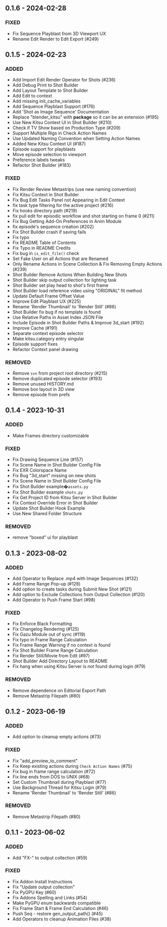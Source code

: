 ## 0.1.6 - 2024-02-28 
 
### FIXED 
- Fix Sequence Playblast from 3D Viewport UX
- Rename Edit Render to Edit Export (#249)

## 0.1.5 - 2024-02-23 
 
### ADDED 
- Add Import Edit Render Operator for Shots (#236)
- Add Debug Print to Shot Builder
- Add Layout Template to Shot Builder
- Add Edit to context
- Add missing init_cache_variables
- Add Sequence Playblast Support (#176)
- Add 'Shot as Image Sequence' Documentation
- Replace "blender_kitsu" with __package__ so it can be an extension (#195)
- Use New Kitsu Context UI in Shot Builder (#210)
- Check if TV Show based on Production Type (#209)
- Support Multiple Rigs in Check Action Names
- Use Updated Naming Convention when Setting Action Names
- Added New Kitsu Context UI (#187)
- Episode support for playblasts
- Move episode selection to viewport
- Preference labels tweaks
- Refactor Shot Builder (#183)

### FIXED 
- Fix Render Review Metastrips (use new naming convention)
- Fix Kitsu Context in Shot Builder
- Fix Bug Edit Tasks Panel not Appearing in Edit Context
- fix task type filtering for the active project (#216)
- Fix hooks directory path (#219)
- fix pull edit for episodic workflow and shot starting on frame 0 (#211)
- Fix Bug Getting Add-On Preferences in Anim Module
- fix episode's sequence creation (#202)
- Fix Shot Builder crash if saving fails
- Fix typo
- Fix README Table of Contents
- Fix Typo in README Credits
- Fix bug in `is_edit_file()` check
- Set Fake User on all Actions that are Renamed
- Only Rename Actions in Scene Collection & Fix Removing Empty Actions (#239)
- Shot Builder Remove Actions When Building New Shots
- Shot Builder skip output collection for lighting task
- Shot Builder set play head to shot's first frame
- Shot Builder load reference video using "ORIGINAL" fit method
- Update Default Frame Offset Value
- Improve Edit Playblast UX (#225)
- Rename 'Render Thumbnail' to 'Render Still' (#86)
- Shot Builder fix bug if no template is found
- Use Relative Paths in Asset Index JSON File
- Include Episode in Shot Builder Paths & Improve 3d_start (#192)
- Improve Cache (#191)
- Separate context episode selector
- Make kitsu.category entry singular
- Episode support fixes
- Refactor Context panel drawing

### REMOVED 
- Remove `svn` from project root directory (#215)
- Remove duplicated episode selector (#193)
- Remove unused HISTORY.md
- Remove box layout in 3D view
- Remove episode from prefs

## 0.1.4 - 2023-10-31 
 
### ADDED
- Make Frames directory customizable 

### FIXED 
- Fix Drawing Sequence Line (#157)
- Fix Scene Name in Shot Builder Config File
- Fix EXR Colorspace Name
- Fix Bug "3d_start" missing on new shots
- Fix Scene Name in Shot Builder Config File
- Fix Shot Builder example�`assets.py`
- Fix Shot Builder example `shots.py`
- Fix Get Project ID from Kitsu Server in Shot Builder
- Fix Context Override Error in Shot Builder
- Update Shot Builder Hook Example
- Use New Shared Folder Structure

### REMOVED 
- remove "boxed" ui for playblast


## 0.1.3 - 2023-08-02 
 
### ADDED 
- Add Operator to Replace .mp4 with Image Sequences (#132)
- Add Frame Range Pop-up (#128)
- Add option to create tasks during Submit New Shot (#121)
- Add option to Exclude Collections from Output Collection (#120)
- Add Operator to Push Frame Start (#98)

### FIXED 
- Fix Enforce Black Formatting
- Fix Changelog Rendering (#125)
- Fix Gazu Module out of sync (#119)
- Fix typo in Frame Range Calculation
- Fix Frame Range Warning if no context is found
- Fix Shot Builder Frame Range Calculation
- Fix Render Still/Movie from Edit (#97)
- Shot Builder Add Directory Layout to README
- Fix hang when using Kitsu Server is not found during login (#79)

### REMOVED 
- Remove dependence on Editorial Export Path
- Remove Metastrip Filepath (#80)

## 0.1.2 - 2023-06-19 
 
### ADDED 
- Add option to cleanup empty actions (#73)

### FIXED 
- Fix "add_preview_to_comment"
- Fix Keep existing actions during `Check Action Names` (#75)
- Fix bug in frame range calculation (#72)
- Fix line ends from DOS to UNIX (#68)
- Set Custom Thumbnail during Playblast (#77)
- Use Background  Thread for Kitsu Login (#79)
- Rename 'Render Thumbnail' to 'Render Still' (#86)

### REMOVED 
- Remove Metastrip Filepath (#80)


## 0.1.1 - 2023-06-02 
 
### ADDED 
- Add "FX-" to output collection (#59)

### FIXED 
- Fix Addon Install Instructions
- Fix "Update output collection"
- Fix PyGPU Key (#60)
- Fix Addons Spelling and Links (#54)
- Make PyGPU enum backwards compatible
- Fix Frame Start & Frame End Calculation (#46)
- Push Seq - restore gen_output_path() (#45)
- Add Operators to cleanup Animation Files (#38)